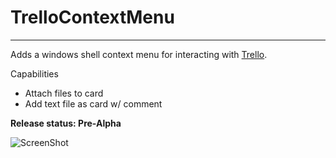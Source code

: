 # TrelloContextMenu #
----------

Adds a windows shell context menu for interacting with [Trello](https://trello.com/ "Trello").

Capabilities

- Attach files to card
- Add text file as card w/ comment

**Release status: Pre-Alpha**

![ScreenShot](https://raw.github.com/GeorgeHahn/TrelloContextMenu/master/TrelloContextMenuExample.png)